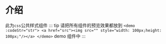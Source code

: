 # 介绍

此为`css`公共样式组件
::: tip
请把所有组件的预览效果都放到 `<demo :codeStr="str"> <a href="src"><img src="" style="width: 100px;height: 100px;"/></a> </demo>` demo 组件中
:::
